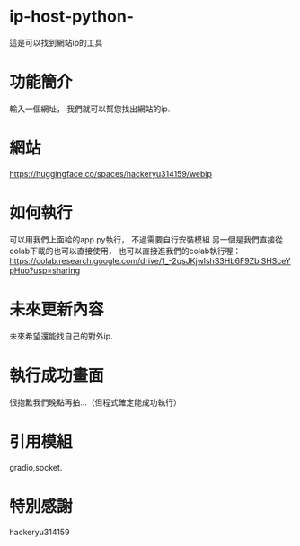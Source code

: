 # ip-host-python-
這是可以找到網站ip的工具
# 功能簡介
輸入一個網址，
我們就可以幫您找出網站的ip.
# 網站
https://huggingface.co/spaces/hackeryu314159/webip
# 如何執行
可以用我們上面給的app.py執行，
不過需要自行安裝模組
另一個是我們直接從colab下載的也可以直接使用，
也可以直接進我們的colab執行喔：https://colab.research.google.com/drive/1_-2qsJKjwlshS3Hb6F9ZblSHSceYpHuo?usp=sharing
# 未來更新內容
未來希望還能找自己的對外ip.
# 執行成功畫面 
很抱歉我們晚點再拍...（但程式確定能成功執行）
# 引用模組
gradio,socket.
# 特別感謝
hackeryu314159
